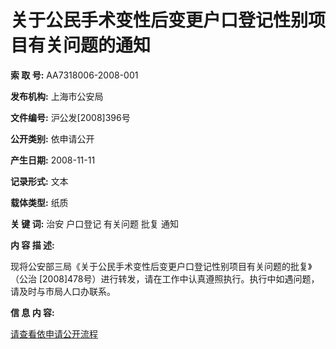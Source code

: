 # 关于公民手术变性后变更户口登记性别项目有关问题的通知

**索 取 号:** AA7318006-2008-001

**发布机构:** 上海市公安局

**文件编号:** 沪公发\[2008\]396号

**公开类别:** 依申请公开

**产生日期:** 2008-11-11

**记录形式:** 文本

**载体类型:** 纸质

**关 键 词:** 治安 户口登记 有关问题 批复 通知

**内 容 描 述:**

现将公安部三局《关于公民手术变性后变更户口登记性别项目有关问题的批复》（公治 \[2008\]478号）进行转发，请在工作中认真遵照执行。执行中如遇问题，请及时与市局人口办联系。

**信 息 内 容:**

[请查看依申请公开流程](https://gaj.sh.gov.cn/shga/wzXxfbGj/getdetailBygjz?pa=96f29f67eb457e00b3c48b6bbe6173039837f086d8216b75)
